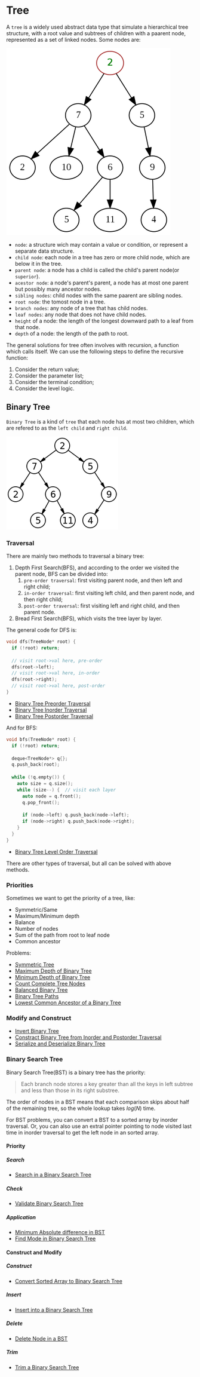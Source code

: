 # Tree

A `tree` is a widely used abstract data type that simulate a hierarchical tree structure, with a root value and subtrees of children with a paarent node, represented as a set of linked nodes. Some nodes are:

![tree](images/tree.png)

- `node`: a structure wich may contain a value or condition, or represent a separate data structure.
- `child node`: each node in a tree has zero or more child node, which are below it in the tree.
- `parent node`: a node has a child is called the child's parent node(or `superior`).
- `acestor node`: a node's parent's parent, a node has at most one parent but possibly many ancestor nodes.
- `sibling nodes`: child nodes with the same paarent are  sibling nodes.
- `root node`: the tomost node in a tree.
- `branch nodes`: any node of a tree that has child nodes.
- `leaf nodes`: any node that does not have child nodes.
- `height` of a node: the length of the longest downward path to a leaf from that node.
- `depth` of a node: the length of the path to root.

The general solutions for tree often involves with recursion, a function which calls itself. We can use the following steps to define the recursive function:

1. Consider the return value;
2. Consider the parameter list;
3. Consider the terminal condition;
4. Consider the level logic.

## Binary Tree

`Binary Tree` is a kind of `tree` that each node has at most two children, which are refered to as the `left child` and `right child`.

![tree](images/bt.png)

### Traversal

There are mainly two methods to traversal a binary tree:

1. Depth First Search(BFS), and according to the order we visited the parent node, BFS can be divided into:
    1. `pre-order traversal`: first visiting parent node, and then left and right child;
    2. `in-order traversal`: first visiting left child, and then parent node, and then right child;
    3. `post-order traversal`: first visiting left and right child, and then parent node.
2. Bread First Search(BFS), which visits the tree layer by layer.

The general code for DFS is:

```C++
void dfs(TreeNode* root) {
  if (!root) return;

  // visit root->val here, pre-order
  dfs(root->left);
  // visit root->val here, in-order
  dfs(root->right);
  // visit root->val here, post-order
}
```

- [Binary Tree Preorder Traversal](https://leetcode-cn.com/problems/binary-tree-preorder-traversal/)
- [Binary Tree Inorder Traversal](https://leetcode-cn.com/problems/binary-tree-inorder-traversal/)
- [Binary Tree Postorder Traversal](https://leetcode-cn.com/problems/binary-tree-postorder-traversal/)

And for BFS:

```C++
void bfs(TreeNode* root) {
  if (!root) return;

  deque<TreeNode*> q{};
  q.push_back(root);

  while (!q.empty()) {
    auto size = q.size();
    while (size--) {  // visit each layer
      auto node = q.front();
      q.pop_front();

      if (node->left) q.push_back(node->left);
      if (node->right) q.push_back(node->right);
    }
  }
}
```

- [Binary Tree Level Order Traversal](https://leetcode-cn.com/problems/binary-tree-level-order-traversal/)

There are other types of traversal, but all can be solved with above methods.

### Priorities

Sometimes we want to get the priority of a tree, like:

- Symmetric/Same
- Maximum/Minimum depth
- Balance
- Number of nodes
- Sum of the path from root to leaf node
- Common ancestor

Problems:

- [Symmetric Tree](https://leetcode-cn.com/problems/symmetric-tree/)
- [Maximum Depth of Binary Tree](https://leetcode-cn.com/problems/maximum-depth-of-binary-tree/)
- [Minimum Depth of Binary Tree](https://leetcode-cn.com/problems/minimum-depth-of-binary-tree/)
- [Count Complete Tree Nodes](https://leetcode-cn.com/problems/count-complete-tree-nodes/)
- [Balanced Binary Tree](https://leetcode-cn.com/problems/balanced-binary-tree/)
- [Binary Tree Paths](https://leetcode-cn.com/problems/binary-tree-paths/)
- [Lowest Common Ancestor of a Binary Tree](https://leetcode-cn.com/problems/lowest-common-ancestor-of-a-binary-tree/)

### Modify and Construct

- [Invert Binary Tree](https://leetcode-cn.com/problems/invert-binary-tree/)
- [Constract Binary Tree from Inorder and Postorder Traversal](https://leetcode-cn.com/problems/construct-binary-tree-from-inorder-and-postorder-traversal/)
- [Serialize and Deserialize Binary Tree](https://leetcode-cn.com/problems/serialize-and-deserialize-binary-tree/)

### Binary Search Tree

Binary Search Tree(BST) is a binary tree has the priority:

> Each branch node stores a key greater than all the keys in left subtree and less than those in its right substree.

The order of nodes in a BST means that each comparison skips about half of the remaining tree, so the whole lookup takes $log(N)$ time.

For BST problems, you can convert a BST to a sorted array by inorder traversal. Or, you can also use an extral pointer pointing to node visited last time in inorder traversal to get the left node in an sorted array.

#### Priority

##### Search

- [Search in a Binary Search Tree](https://leetcode-cn.com/problems/search-in-a-binary-search-tree/)

##### Check

- [Validate Binary Search Tree](https://leetcode-cn.com/problems/validate-binary-search-tree/)

##### Application

- [Minimum Absolute difference in BST](https://leetcode-cn.com/problems/minimum-absolute-difference-in-bst/)
- [Find Mode in Binary Search Tree](https://leetcode-cn.com/problems/find-mode-in-binary-search-tree/)

#### Construct and Modify

##### Construct

- [Convert Sorted Array to Binary Search Tree](https://leetcode-cn.com/problems/convert-sorted-array-to-binary-search-tree/)

##### Insert

- [Insert into a Binary Search Tree](https://leetcode-cn.com/problems/insert-into-a-binary-search-tree/)

##### Delete

- [Delete Node in a BST](https://leetcode-cn.com/problems/delete-node-in-a-bst/)

##### Trim

- [Trim a Binary Search Tree](https://leetcode-cn.com/problems/trim-a-binary-search-tree/)
